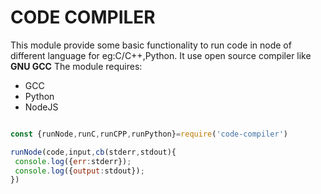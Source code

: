 <h1>CODE COMPILER</h1>

This module provide some basic functionality to run code in node of different language for eg:C/C++,Python.
It use open source compiler like <b>GNU GCC</b>
The module requires:
<ul>
<li>GCC</li>
<li>Python</li>
<li>NodeJS</li>
</ul>

```javascript

const {runNode,runC,runCPP,runPython}=require('code-compiler')

runNode(code,input,cb(stderr,stdout){
 console.log({err:stderr});
 console.log({output:stdout});
})
```
